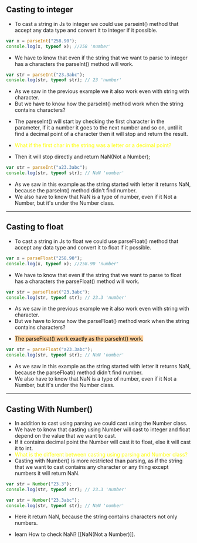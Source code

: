 ## Casting to integer
* To cast a string in Js to integer we could use parseint() method that accept any data type and convert it to integer if it possible.

```JavaScript
var x = parseInt("258.90");
console.log(x, typeof x); //258 'number'
```

* We have to know that even if the string that we want to parse to integer has a characters the parseInt() method will work.

```JavaScript
var str = parseInt("23.3abc");
console.log(str, typeof str); // 23 'number'
```

* As we saw in the previous example we it also work even with string with character.
* But we have to know how the parseInt() method work when the string contains characters?

- The pareseInt() will start by checking the first character in the parameter, if it a number it goes to the next number and so on, until it find a decimal point of a character then it will stop and return the result.

- <span style="color:rgb(255, 255, 0)">What if the first char in the string was a letter or a decimal point?</span>
- Then it will stop directly and return NaN(Not a Number);

```JavaScript
var str = parseInt("a23.3abc");
console.log(str, typeof str); // NaN 'number'
```

- As we saw in this example as the string started with letter it returns NaN, because the parseInt() method didn't find number.
- We also have to know that NaN is a type of number, even if it Not a Number, but it's under the Number class.


------- 

## Casting to float
* To cast a string in Js to float we could use parseFloat() method that accept any data type and convert it to float if it possible.

```JavaScript
var x = parseFloat("258.90");
console.log(x, typeof x); //258.90 'number'
```

* We have to know that even if the string that we want to parse to float has a characters the parseFloat() method will work.

```JavaScript
var str = parseFloat("23.3abc");
console.log(str, typeof str); // 23.3 'number'
```

* As we saw in the previous example we it also work even with string with character.
* But we have to know how the parseFloat() method work when the string contains characters?

- <mark style="background: #FFB86CA6;">The parseFloat() work exactly as the parseInt() work.</mark>

```JavaScript
var str = parseFloat("a23.3abc");
console.log(str, typeof str); // NaN 'number'
```

- As we saw in this example as the string started with letter it returns NaN, because the parseFloat() method didn't find number.
- We also have to know that NaN is a type of number, even if it Not a Number, but it's under the Number class.


---

## Casting With Number()
- In addition to cast using parsing we could cast using the Number class.
- We have to know that casting using Number will cast to integer and float depend on the value that we want to cast.
- If it contains decimal point the Number will cast it to float, else it will cast it to int.
- <span style="color:rgb(255, 255, 0)">What is the different between casting using parsing and Number class?</span>
- Casting with Number() is more restricted than parsing, as if the string that we want to cast contains any character or any thing except numbers it will return NaN.

```JavaScript
var str = Number("23.3");
console.log(str, typeof str); // 23.3 'number'
```

```JavaScript
var str = Number("23.3abc");
console.log(str, typeof str); // NaN 'number'
```

- Here it return NaN, because the string contains characters not only numbers.

- learn How to check NaN? [[NaN(Not a Number)]].